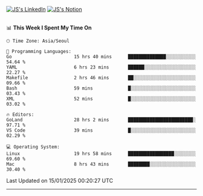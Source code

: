 
[![JS's LinkedIn](https://img.shields.io/badge/LinkedIn-blue?style=for-the-badge&logo=linkedin)](https://www.linkedin.com/in/jaeseung-lee-5a2a32139/) 
[![JS's Notion](https://img.shields.io/badge/Notion-black?style=for-the-badge&logo=notion)](https://bit.ly/ljswiki1) <br><br>
<!-- ![JS's GitHub stats](https://github-readme-stats-lemon-five.vercel.app/api?username=tkxkd0159&hide=contribs,prs,stars,issues&show_icons=true&theme=react&include_all_commits=true)   -->
<!-- ![Top Langs](https://github-readme-stats-lemon-five.vercel.app/api/top-langs/?username=tkxkd0159&layout=compact&hide=jupyter%20notebook,scss,html,css&langs_count=10)  -->


<!--START_SECTION:waka-->
📊 **This Week I Spent My Time On** 

```text
🕑︎ Time Zone: Asia/Seoul

💬 Programming Languages: 
Go                       15 hrs 40 mins      ██████████████░░░░░░░░░░░   54.64 % 
YAML                     6 hrs 23 mins       ██████░░░░░░░░░░░░░░░░░░░   22.27 % 
Makefile                 2 hrs 46 mins       ██░░░░░░░░░░░░░░░░░░░░░░░   09.66 % 
Bash                     59 mins             █░░░░░░░░░░░░░░░░░░░░░░░░   03.43 % 
XML                      52 mins             █░░░░░░░░░░░░░░░░░░░░░░░░   03.02 % 

🔥 Editors: 
GoLand                   28 hrs 2 mins       ████████████████████████░   97.71 % 
VS Code                  39 mins             █░░░░░░░░░░░░░░░░░░░░░░░░   02.29 % 

💻 Operating System: 
Linux                    19 hrs 58 mins      █████████████████░░░░░░░░   69.60 % 
Mac                      8 hrs 43 mins       ████████░░░░░░░░░░░░░░░░░   30.40 % 
```


 Last Updated on 15/01/2025 00:20:27 UTC
<!--END_SECTION:waka-->

---
<!---
<a href="https://github.com/tkxkd0159/books">
  <img align="center" src="https://github-readme-stats-lemon-five.vercel.app/api/pin/?username=tkxkd0159&repo=books&theme=react" />
</a>
-->

<!---
- 🔭 I’m currently working on ...
- 🌱 I’m currently learning blockchain and distributed network
- 👯 I’m looking to collaborate on ...
- 🤔 I’m looking for help with ...
- 💬 Ask me about ...
- 📫 How to reach me: ...
- 😄 Pronouns: ...
- ⚡ Fun fact: ...
-->
